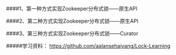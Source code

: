####1、第一种方式实现Zookeeper分布式锁——原生API

####2、第二种方式实现Zookeeper分布式锁——原生API


####3、第三种方式实现Zookeeper分布式锁——Curator

#####学习资料：
https://github.com/aalansehaiyang/Lock-Learning